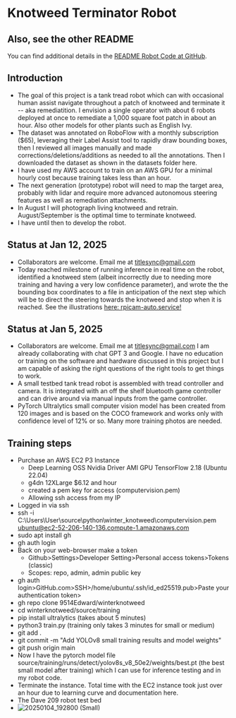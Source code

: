 # Knotweed Terminator Robot
## Also, see the other README  
You can find additional details in the [README Robot Code at GitHub](https://github.com/9514Edward/winterknotweed/tree/main/robot-source#startup-files).  

## Introduction
  - The goal of this project is a tank tread robot which can with occasional human assist navigate throughout a patch of knotweed and terminate it -- aka remediatition.  I envision a single operator with about 6 robots deployed at once to remediate a 1,000 square foot patch in about an hour.  Also other models for other plants such as English Ivy.
  - The dataset was annotated on RoboFlow with a monthly subscription ($65), leveraging their Label Assist tool to rapidly draw bounding boxes, then I reviewed all images manually and made corrections/deletions/additions as needed to all the annotations.  Then I downloaded the dataset as shown in the datasets folder here.
  - I have used my AWS account to train on an AWS GPU for a minimal hourly cost because training takes less than an hour.
  - The next generation (prototype) robot will need to map the target area, probably with lidar and require more advanced autonomous steering features as well as remediation attachments.
  - In August I will photograph living knotweed and retrain. August/September is the optimal time to terminate knotweed.
  - I have until then to develop the robot.

## Status at Jan 12, 2025
  - Collaborators are welcome.  Email me at titlesync@gmail.com
  - Today reached milestone of running inference in real time on the robot, identified a knotweed stem (albeit incorrectly due to needing more training and having a very low confidence parameter), and wrote the the bounding box coordinates to a file in anticipation of the next step which will be to direct the steering towards the knotweed and stop when it is reached.  See the illustrations [ here: rpicam-auto.service!](https://github.com/9514Edward/winterknotweed/tree/main/robot-source#rpicam-autoservice)
    
## Status at Jan 5, 2025
  - Collaborators are welcome.  Email me at titlesync@gmail.com  I am already collaborating with chat GPT 3 and Google.  I have no education or training on the software and hardware discussed in this project but I am capable of asking the right questions of the right tools to get things to work.
  - A small testbed tank tread robot is assembled with tread controller and camera.  It is integrated with an off the shelf bluetooth game controller and can drive around via manual inputs from the game controller.
  - PyTorch Ultralytics small computer vision model has been created from 120 images and is based on the COCO framework and works only with confidence level of 12% or so.  Many more training photos are needed.
    
## Training steps
  - Purchase an AWS EC2 P3 Instance
     - Deep Learning OSS Nvidia Driver AMI GPU TensorFlow 2.18 (Ubuntu 22.04)
     - g4dn 12XLarge $6.12 and hour
     - created a pem key for access (computervision.pem)
     - Allowing ssh access from my IP
  - Logged in via ssh
  - ssh -i C:\Users\User\source\python\winter_knotweed\computervision.pem ubuntu@ec2-52-206-140-136.compute-1.amazonaws.com
  - sudo apt install gh
  - gh auth login
  - Back on your web-browser make a token
    - Github>Settings>Developer Setting>Personal access tokens>Tokens (classic)
    - Scopes:  repo, admin, admin public key
  - gh auth login>GitHub.com>SSH>/home/ubuntu/.ssh/id_ed25519.pub>Paste your authentication token>
  - gh repo clone 9514Edward/winterknotweed
  - cd winterknotweed/source/training
  - pip install ultralytics (takes about 5 minutes)
  - python3 train.py (training only takes 3 minutes for small or medium)
  - git add .
  - git commit -m "Add YOLOv8 small training results and model weights"
  - git push origin main
  - Now I have the pytorch model file source/training/runs/detect/yolov8s_v8_50e2/weights/best.pt (the best small model after training) which I can use for inference testing and in my robot code.
  - Terminate the instance.  Total time with the EC2 instance took just over an hour due to learning curve and documentation here.
  - The Dave 209 robot test bed
  - ![20250104_192800 (Small)](https://github.com/user-attachments/assets/59fe39b7-ece7-4dbe-a2ac-2eb8297dff12)
 


